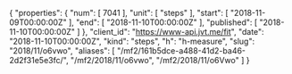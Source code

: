 {
  "properties": {
    "num": [
      7041
    ],
    "unit": [
      "steps"
    ],
    "start": [
      "2018-11-09T00:00:00Z"
    ],
    "end": [
      "2018-11-10T00:00:00Z"
    ],
    "published": [
      "2018-11-10T00:00:00Z"
    ]
  },
  "client_id": "https://www-api.jvt.me/fit",
  "date": "2018-11-10T00:00:00Z",
  "kind": "steps",
  "h": "h-measure",
  "slug": "2018/11/o6vwo",
  "aliases": [
    "/mf2/161b5dce-a488-41d2-ba46-2d2f31e5e3fc/",
    "/mf2/2018/11/o6vwo",
    "/mf2/2018/11/o6Vwo"
  ]
}
